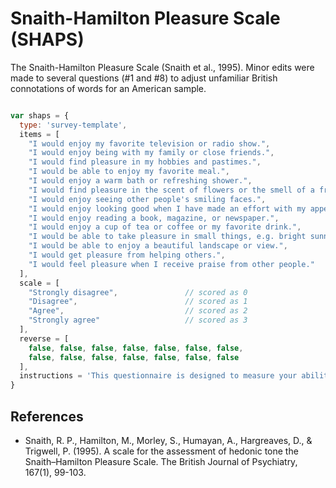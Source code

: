# Snaith-Hamilton Pleasure Scale (SHAPS)

The Snaith-Hamilton Pleasure Scale (Snaith et al., 1995). Minor edits were made to several questions (\#1 and \#8) to adjust unfamiliar British connotations of words for an American sample.

```javascript

var shaps = {
  type: 'survey-template',
  items = [
    "I would enjoy my favorite television or radio show.",                                                       // Q1; lightly edited
    "I would enjoy being with my family or close friends.",                                                      // Q2
    "I would find pleasure in my hobbies and pastimes.",                                                         // Q3
    "I would be able to enjoy my favorite meal.",                                                               // Q4
    "I would enjoy a warm bath or refreshing shower.",                                                           // Q5
    "I would find pleasure in the scent of flowers or the smell of a fresh sea breeze or freshly baked bread.",  // Q6
    "I would enjoy seeing other people's smiling faces.",                                                        // Q7
    "I would enjoy looking good when I have made an effort with my appearance.",                                 // Q8; lightly edited
    "I would enjoy reading a book, magazine, or newspaper.",                                                     // Q9
    "I would enjoy a cup of tea or coffee or my favorite drink.",                                                // Q10
    "I would be able to take pleasure in small things, e.g. bright sunny day, a telephone call from a friend.",  // Q11
    "I would be able to enjoy a beautiful landscape or view.",                                                   // Q12
    "I would get pleasure from helping others.",                                                                 // Q13
    "I would feel pleasure when I receive praise from other people."                                             // Q14
  ],
  scale = [
    "Strongly disagree",               // scored as 0
    "Disagree",                        // scored as 1
    "Agree",                           // scored as 2
    "Strongly agree"                   // scored as 3
  ],
  reverse = [
    false, false, false, false, false, false, false,
    false, false, false, false, false, false, false
  ],
  instructions = 'This questionnaire is designed to measure your ability to experience pleasure in the last few days.'
}

```

## References
- Snaith, R. P., Hamilton, M., Morley, S., Humayan, A., Hargreaves, D., & Trigwell, P. (1995). A scale for the assessment of hedonic tone the Snaith–Hamilton Pleasure Scale. The British Journal of Psychiatry, 167(1), 99-103.
